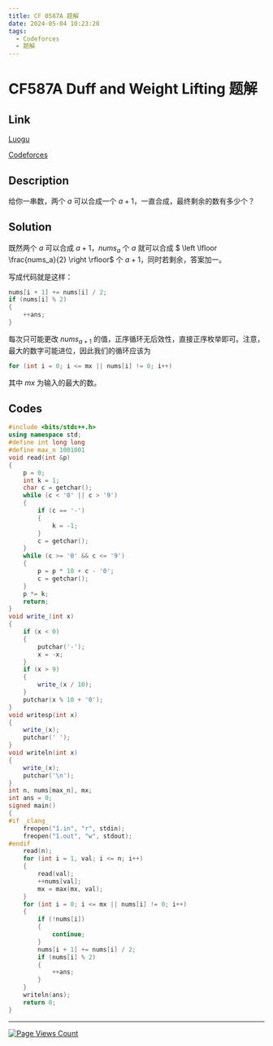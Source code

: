 ```yaml
---
title: CF 0587A 题解
date: 2024-05-04 10:23:28
tags:
  - Codeforces
  - 题解
---
```

<!---->
<!--more-->

# CF587A Duff and Weight Lifting 题解

## Link

[Luogu](https://www.luogu.com.cn/problem/CF587A)

[Codeforces](https://codeforces.com/problemset/problem/587/A)

## Description

给你一串数，两个 $a$ 可以合成一个 $a + 1$，一直合成，最终剩余的数有多少个？

## Solution

既然两个 $a$ 可以合成 $a + 1$，$nums_a$ 个 $a$ 就可以合成 $ \left \lfloor \frac{nums_a}{2} \right \rfloor$ 个 $a + 1$，同时若剩余，答案加一。

写成代码就是这样：

```cpp
nums[i + 1] += nums[i] / 2;
if (nums[i] % 2)
{
    ++ans;
}
```

每次只可能更改 $nums_{a + 1}$ 的值，正序循环无后效性，直接正序枚举即可。注意，最大的数字可能进位，因此我们的循环应该为

```cpp
for (int i = 0; i <= mx || nums[i] != 0; i++)
```

其中 $mx$ 为输入的最大的数。

## Codes

```cpp
#include <bits/stdc++.h>
using namespace std;
#define int long long
#define max_n 1001001
void read(int &p)
{
    p = 0;
    int k = 1;
    char c = getchar();
    while (c < '0' || c > '9')
    {
        if (c == '-')
        {
            k = -1;
        }
        c = getchar();
    }
    while (c >= '0' && c <= '9')
    {
        p = p * 10 + c - '0';
        c = getchar();
    }
    p *= k;
    return;
}
void write_(int x)
{
    if (x < 0)
    {
        putchar('-');
        x = -x;
    }
    if (x > 9)
    {
        write_(x / 10);
    }
    putchar(x % 10 + '0');
}
void writesp(int x)
{
    write_(x);
    putchar(' ');
}
void writeln(int x)
{
    write_(x);
    putchar('\n');
}
int n, nums[max_n], mx;
int ans = 0;
signed main()
{
#if _clang_
    freopen("1.in", "r", stdin);
    freopen("1.out", "w", stdout);
#endif
    read(n);
    for (int i = 1, val; i <= n; i++)
    {
        read(val);
        ++nums[val];
        mx = max(mx, val);
    }
    for (int i = 0; i <= mx || nums[i] != 0; i++)
    {
        if (!nums[i])
        {
            continue;
        }
        nums[i + 1] += nums[i] / 2;
        if (nums[i] % 2)
        {
            ++ans;
        }
    }
    writeln(ans);
    return 0;
}
```

---

[![Page Views Count](https://badges.toozhao.com/badges/01GXQGTX3Q9S9FMKWNMRG4REBS/orange.svg)](https://badges.toozhao.com/stats/01GXQGTX3Q9S9FMKWNMRG4REBS "Get your own page views count badge on badges.toozhao.com")
